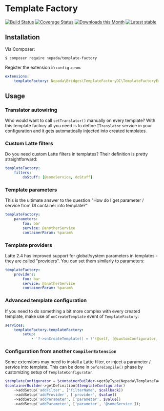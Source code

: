 Template Factory
================

[![Build Status](https://travis-ci.org/nepada/template-factory.svg?branch=master)](https://travis-ci.org/nepada/template-factory)
[![Coverage Status](https://coveralls.io/repos/github/nepada/template-factory/badge.svg?branch=master)](https://coveralls.io/github/nepada/template-factory?branch=master)
[![Downloads this Month](https://img.shields.io/packagist/dm/nepada/template-factory.svg)](https://packagist.org/packages/nepada/template-factory)
[![Latest stable](https://img.shields.io/packagist/v/nepada/template-factory.svg)](https://packagist.org/packages/nepada/template-factory)


Installation
------------

Via Composer:

```sh
$ composer require nepada/template-factory
```

Register the extension in `config.neon`:

```yaml
extensions:
    templateFactory: Nepada\Bridges\TemplateFactoryDI\TemplateFactoryExtension
```


Usage
-----

### Translator autowiring

Who would want to call `setTranslator()` manually on every template? With this template factory all you need is to define `ITranslator` service in your configuration and it gets automatically injected into created templates.

### Custom Latte filters

Do you need custom Latte filters in templates? Their definition is pretty straightforward:

```yaml
templateFactory:
    filters:
        doStuff: [@someService, doStuff]
```

### Template parameters

This is the ultimate answer to the question "How do I get parameter / service from DI container into template?"

```yaml
templateFactory:
    parameters:
        foo: bar
        service: @anotherService
        containerParam: %param%
```

### Template providers

Latte 2.4 has improved support for global/system parameters in templates - they are called "providers". You can set them similarly to parameters:

```yaml
templateFactory:
    providers:
        foo: bar
        service: @anotherService
        containerParam: %param%
```

### Advanced template configuration

If you need to do something a bit more complex with every created template, make use of `onCreateTemplate` event of `TemplateFactory`:

```yaml
services:
    templateFactory.templateFactory:
        setup:
            - '?->onCreateTemplate[] = ?'(@self, [@customConfigurator, callback])
```

### Configuration from another `CompilerExtension`

Some extensions may need to install a Latte filter, or inject a parameter / service into template. This can be done in `beforeCompile()` phase by customizing setup of `TemplateConfigurator`.

```php
$templateConfigurator = $containerBuilder->getByType(Nepada\TemplateFactory\TemplateConfigurator::class);
$containerBuilder->getDefinition($templateConfigurator)
    ->addSetup('addFilter', ['filterName', $callback])
    ->addSetup('addProvider', ['provider', $value])
    ->addSetup('addParameter', ['parameter', $value])
    ->addSetup('addParameter', ['parameter', '@someService']);
```
